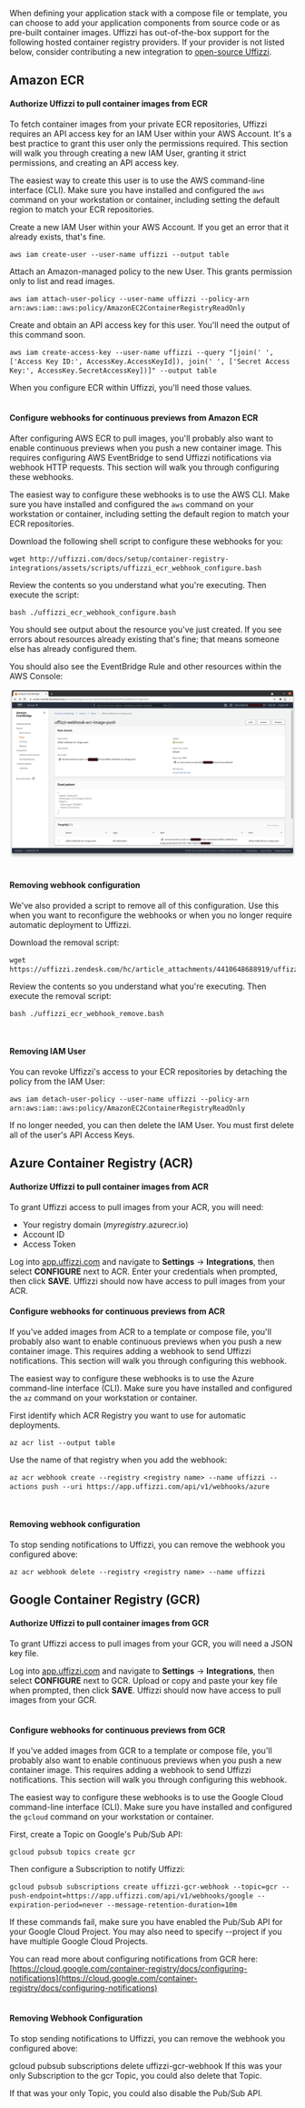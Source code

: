 When defining your application stack with a compose file or template, you can choose to add your application components from source code or as pre-built container images. Uffizzi has out-of-the-box support for the following hosted container registry providers. If your provider is not listed below, consider contributing a new integration to [open-source Uffizzi](https://github.com/UffizziCloud).

## Amazon ECR  
#### Authorize Uffizzi to pull container images from ECR

To fetch container images from your private ECR repositories, Uffizzi requires an API access key for an IAM User within your AWS Account. It's a best practice to grant this user only the permissions required. This section will walk you through creating a new IAM User, granting it strict permissions, and creating an API access key.

The easiest way to create this user is to use the AWS command-line interface (CLI). Make sure you have installed and configured the `aws` command on your workstation or container, including setting the default region to match your ECR repositories.

Create a new IAM User within your AWS Account. If you get an error that it already exists, that's fine.

    aws iam create-user --user-name uffizzi --output table  

Attach an Amazon-managed policy to the new User. This grants permission only to list and read images.

    aws iam attach-user-policy --user-name uffizzi --policy-arn arn:aws:iam::aws:policy/AmazonEC2ContainerRegistryReadOnly

Create and obtain an API access key for this user. You'll need the output of this command soon.

    aws iam create-access-key --user-name uffizzi --query "[join(' ', ['Access Key ID:', AccessKey.AccessKeyId]), join(' ', ['Secret Access Key:', AccessKey.SecretAccessKey])]" --output table

When you configure ECR within Uffizzi, you'll need those values.  
&nbsp;  
#### Configure webhooks for continuous previews from Amazon ECR

After configuring AWS ECR to pull images, you'll probably also want to enable continuous previews when you push a new container image. This requires configuring AWS EventBridge to send Uffizzi notifications via webhook HTTP requests. This section will walk you through configuring these webhooks.

The easiest way to configure these webhooks is to use the AWS CLI. Make sure you have installed and configured the `aws` command on your workstation or container, including setting the default region to match your ECR repositories.

Download the following shell script to configure these webhooks for you:   

    wget http://uffizzi.com/docs/setup/container-registry-integrations/assets/scripts/uffizzi_ecr_webhook_configure.bash


Review the contents so you understand what you're executing. Then execute the script:

    bash ./uffizzi_ecr_webhook_configure.bash

You should see output about the resource you've just created. If you see errors about resources already existing that's fine; that means someone else has already configured them.

You should also see the EventBridge Rule and other resources within the AWS Console:  

![Screenshot](../assets/images/ecr-webhook-screenshot.png)
&nbsp;  
#### Removing webhook configuration

We've also provided a script to remove all of this configuration. Use this when you want to reconfigure the webhooks or when you no longer require automatic deployment to Uffizzi.

Download the removal script:

    wget https://uffizzi.zendesk.com/hc/article_attachments/4410648688919/uffizzi_ecr_webhook_remove.bash

Review the contents so you understand what you're executing. Then execute the removal script:

    bash ./uffizzi_ecr_webhook_remove.bash
&nbsp;  
#### Removing IAM User

You can revoke Uffizzi's access to your ECR repositories by detaching the policy from the IAM User:

    
    aws iam detach-user-policy --user-name uffizzi --policy-arn arn:aws:iam::aws:policy/AmazonEC2ContainerRegistryReadOnly

If no longer needed, you can then delete the IAM User. You must first delete all of the user's API Access Keys.

## Azure Container Registry (ACR)  

#### Authorize Uffizzi to pull container images from ACR  

To grant Uffizzi access to pull images from your ACR, you will need:  

* Your registry domain (*myregistry*.azurecr.io)  
* Account ID  
* Access Token  

Log into [app.uffizzi.com](https://app.uffizzi.com) and navigate to **Settings** -> **Integrations**, then select **CONFIGURE** next to ACR. Enter your credentials when prompted, then click **SAVE**. Uffizzi should now have access to pull images from your ACR.
&nbsp;  
#### Configure webhooks for continuous previews from ACR

If you've added images from ACR to a template or compose file, you'll probably also want to enable continuous previews when you push a new container image. This requires adding a webhook to send Uffizzi notifications. This section will walk you through configuring this webhook.

The easiest way to configure these webhooks is to use the Azure command-line interface (CLI). Make sure you have installed and configured the `az` command on your workstation or container.

First identify which ACR Registry you want to use for automatic deployments.

    az acr list --output table

Use the name of that registry when you add the webhook:

    az acr webhook create --registry <registry name> --name uffizzi --actions push --uri https://app.uffizzi.com/api/v1/webhooks/azure
&nbsp;  
#### Removing webhook configuration

To stop sending notifications to Uffizzi, you can remove the webhook you configured above:

    az acr webhook delete --registry <registry name> --name uffizzi

## Google Container Registry (GCR)  

#### Authorize Uffizzi to pull container images from GCR  
To grant Uffizzi access to pull images from your GCR, you will need a JSON key file.  

Log into [app.uffizzi.com](https://app.uffizzi.com) and navigate to **Settings** -> **Integrations**, then select **CONFIGURE** next to GCR. Upload or copy and paste your key file when prompted, then click **SAVE**. Uffizzi should now have access to pull images from your GCR.  
&nbsp;  
#### Configure webhooks for continuous previews from GCR
If you've added images from GCR to a template or compose file, you'll probably also want to enable continuous previews when you push a new container image. This requires adding a webhook to send Uffizzi notifications. This section will walk you through configuring this webhook.

The easiest way to configure these webhooks is to use the Google Cloud command-line interface (CLI). Make sure you have installed and configured the `gcloud` command on your workstation or container.

First, create a Topic on Google's Pub/Sub API:

    gcloud pubsub topics create gcr

Then configure a Subscription to notify Uffizzi:

    gcloud pubsub subscriptions create uffizzi-gcr-webhook --topic=gcr --push-endpoint=https://app.uffizzi.com/api/v1/webhooks/google --expiration-period=never --message-retention-duration=10m

If these commands fail, make sure you have enabled the Pub/Sub API for your Google Cloud Project.  You may also need to specify --project if you have multiple Google Cloud Projects.

You can read more about configuring notifications from GCR here: [https://cloud.google.com/container-registry/docs/configuring-notifications](https://cloud.google.com/container-registry/docs/configuring-notifications)  
&nbsp;  
#### Removing Webhook Configuration

To stop sending notifications to Uffizzi, you can remove the webhook you configured above:

gcloud pubsub subscriptions delete uffizzi-gcr-webhook
If this was your only Subscription to the gcr Topic, you could also delete that Topic.

If that was your only Topic, you could also disable the Pub/Sub API.

